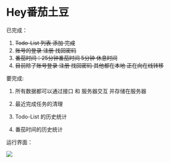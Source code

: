 # Hey番茄土豆

已完成：

1. ~~Todo-List 列表 添加 完成~~
2. ~~账号的登录 注册 找回密码~~
3. ~~番茄时间：25分钟番茄时间 5分钟 休息时间~~
4. ~~目前除了账号登录 注册 找回密码 其他都在本地 正在向在线转移~~

要完成:
1. 所有数据都可以通过接口 和 服务器交互 并存储在服务器

2. 最近完成任务的清理

3. Todo-List 的历史统计

4. 番茄时间的历史统计

   

运行界面：

<img src="https://ws1.sinaimg.cn/large/8660d1bbly1g1m247oeryj20vn0h5aac.jpg"/>